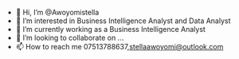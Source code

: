 - 👋 Hi, I’m @Awoyomistella
- 👀 I’m interested in Business Intelligence Analyst and Data Analyst 
- 🌱 I’m currently working as a Business Intelligence Analyst
- 💞️ I’m looking to collaborate on ...
- 📫 How to reach me 07513788637,stellaawoyomi@outlook.com

<!---
Awoyomistella/Awoyomistella is a ✨ special ✨ repository because its `README.md` (this file) appears on your GitHub profile.
You can click the Preview link to take a look at your changes.
--->
